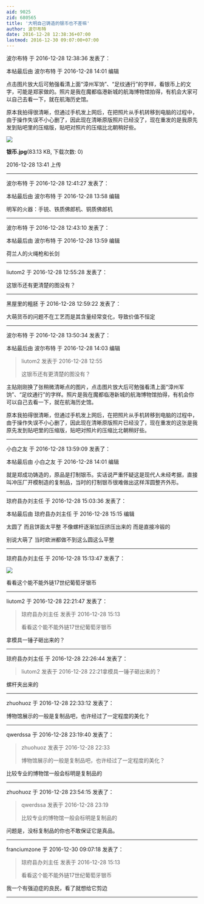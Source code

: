 ```yaml
---
aid: 9025
zid: 680565
title: '大明自己铸造的银币也不差嘛'
author: 波尔布特
date: 2016-12-28 12:38:36+07:00
lastmod: 2016-12-30 09:07:00+07:00
---
```


波尔布特 于 2016-12-28 12:38:36 发表了：

本帖最后由 波尔布特 于 2016-12-28 14:01 编辑 

点击图片放大后可勉强看清上面“漳州军饷”、“足纹通行”的字样，看银币上的文字，可能是郑家做的。照片是我在魔都临港新城的航海博物馆拍得，有机会大家可以自己去看一下，就在航海历史馆。

原本我拍得很清晰，但通过手机发上网后，在把照片从手机转移到电脑的过程中，由于操作失误不小心删了，因此现在清晰原版照片已经没了，现在重发的是我原先发到贴吧里的压缩版，贴吧对照片的压缩比北朝稍好些。

![](https://cdn.jsdelivr.net/gh/lzjluzijie/beichao@main/img/134114eddllxd84ii7tit0.jpg)



**银币.jpg**(83.13 KB, 下载次数: 0)



2016-12-28 13:41 上传

---------

波尔布特 于 2016-12-28 12:41:27 发表了：

本帖最后由 波尔布特 于 2016-12-28 13:58 编辑 

明军的火器：手铳、铁质佛郎机、铜质佛郎机

---------

波尔布特 于 2016-12-28 12:43:10 发表了：

本帖最后由 波尔布特 于 2016-12-28 13:59 编辑 

荷兰人的火绳枪和长剑

---------

liutom2 于 2016-12-28 12:55:28 发表了：

这银币还有更清楚的图没有？

---------

黑屋里的粗胚 于 2016-12-28 12:59:22 发表了：

大萌货币的问题不在工艺而是其含量经常变化，导致价值不恒定

---------

波尔布特 于 2016-12-28 13:50:34 发表了：

本帖最后由 波尔布特 于 2016-12-28 14:03 编辑 


> 
> liutom2 发表于 2016-12-28 12:55
> 
> 这银币还有更清楚的图没有？



主贴刚刚换了张稍微清晰点的图片，点击图片放大后可勉强看清上面“漳州军饷”、“足纹通行”的字样。照片是我在魔都临港新城的航海博物馆拍得，有机会你可以自己去看一下，就在航海历史馆。

原本我拍得很清晰，但通过手机发上网后，在把照片从手机转移到电脑的过程中，由于操作失误不小心删了，因此现在清晰原版照片已经没了，现在重发的这张是我原先发到贴吧里的压缩版，贴吧对照片的压缩比北朝稍好些。

---------

小白之友 于 2016-12-28 13:59:09 发表了：

本帖最后由 小白之友 于 2016-12-28 14:01 编辑 

就是郑成功铸造的，原品是打制银币。实话说严重怀疑这是现代人未经考据，直接叫冲压厂开模制造的复制品，当时的打制银币很难做出这样浑圆整齐外形。

---------

琼府县办刘主任 于 2016-12-28 15:03:36 发表了：

本帖最后由 琼府县办刘主任 于 2016-12-28 15:15 编辑 



太圆了 而且饼面太平整 不像螺杆逐渐加压挤压出来的 而是直接冷锻的



别说大萌了 当时欧洲都做不到这么圆这么平整

---------

琼府县办刘主任 于 2016-12-28 15:13:47 发表了：

![](http://auction.ig365.cn/sdb/oldimg/ff99/ff9975a8832097b4f28c45f63cc56c8e.jpg)

看看这个能不能外链17世纪葡萄牙银币

---------

liutom2 于 2016-12-28 22:21:47 发表了：

> 琼府县办刘主任 发表于 2016-12-28 15:13
> 
> 看看这个能不能外链17世纪葡萄牙银币



拿模具一锤子砸出来的？

---------

琼府县办刘主任 于 2016-12-28 22:26:44 发表了：

> liutom2 发表于 2016-12-28 22:21拿模具一锤子砸出来的？



螺杆夹出来的

---------

zhuohuoz 于 2016-12-28 22:33:12 发表了：

博物馆展示的一般是复制品吧，也许经过了一定程度的美化？

---------

qwerdssa 于 2016-12-28 23:19:40 发表了：

> zhuohuoz 发表于 2016-12-28 22:33
> 
> 博物馆展示的一般是复制品吧，也许经过了一定程度的美化？



比较专业的博物馆一般会标明是复制品的

---------

zhuohuoz 于 2016-12-28 23:54:15 发表了：

> qwerdssa 发表于 2016-12-28 23:19
> 
> 比较专业的博物馆一般会标明是复制品的



问题是，没标复制品的你也不敢保证它是真品。

---------

franciumzone 于 2016-12-30 09:07:18 发表了：

> 琼府县办刘主任 发表于 2016-12-28 15:13
> 
> 看看这个能不能外链17世纪葡萄牙银币



我一个有强迫症的良民，看了就想给它剪边

---------

